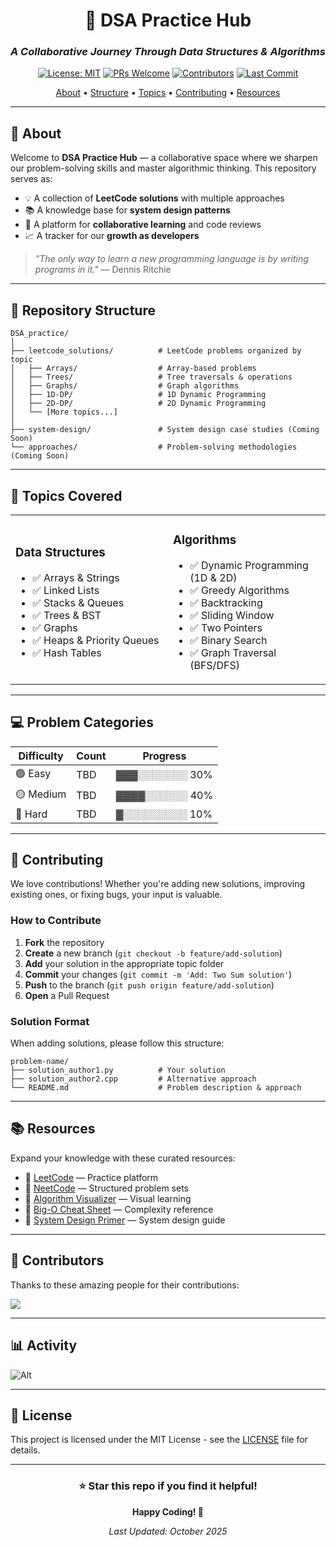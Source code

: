 <div align="center">

# 🚀 DSA Practice Hub

### *A Collaborative Journey Through Data Structures & Algorithms*

[![License: MIT](https://img.shields.io/badge/License-MIT-yellow.svg)](https://opensource.org/licenses/MIT)
[![PRs Welcome](https://img.shields.io/badge/PRs-welcome-brightgreen.svg)](http://makeapullrequest.com)
[![Contributors](https://img.shields.io/github/contributors/srikarboddupally/DSA_practice)](https://github.com/srikarboddupally/DSA_practice/graphs/contributors)
[![Last Commit](https://img.shields.io/github/last-commit/srikarboddupally/DSA_practice)](https://github.com/srikarboddupally/DSA_practice/commits/main)

[About](#-about) • [Structure](#-repository-structure) • [Topics](#-topics-covered) • [Contributing](#-contributing) • [Resources](#-resources)

</div>

---

## 📖 About

Welcome to **DSA Practice Hub** — a collaborative space where we sharpen our problem-solving skills and master algorithmic thinking. This repository serves as:

- 💡 A collection of **LeetCode solutions** with multiple approaches
- 📚 A knowledge base for **system design patterns**
- 🤝 A platform for **collaborative learning** and code reviews
- 📈 A tracker for our **growth as developers**

> *"The only way to learn a new programming language is by writing programs in it."* — Dennis Ritchie

---

## 📁 Repository Structure

```
DSA_practice/
│
├── leetcode_solutions/          # LeetCode problems organized by topic
│   ├── Arrays/                  # Array-based problems
│   ├── Trees/                   # Tree traversals & operations
│   ├── Graphs/                  # Graph algorithms
│   ├── 1D-DP/                   # 1D Dynamic Programming
│   ├── 2D-DP/                   # 2D Dynamic Programming
│   └── [More topics...]
│
├── system-design/               # System design case studies (Coming Soon)
└── approaches/                  # Problem-solving methodologies (Coming Soon)
```

---

## 🎯 Topics Covered

<table>
<tr>
<td width="50%">

### Data Structures
- ✅ Arrays & Strings
- ✅ Linked Lists
- ✅ Stacks & Queues
- ✅ Trees & BST
- ✅ Graphs
- ✅ Heaps & Priority Queues
- ✅ Hash Tables

</td>
<td width="50%">

### Algorithms
- ✅ Dynamic Programming (1D & 2D)
- ✅ Greedy Algorithms
- ✅ Backtracking
- ✅ Sliding Window
- ✅ Two Pointers
- ✅ Binary Search
- ✅ Graph Traversal (BFS/DFS)

</td>
</tr>
</table>

---

## 💻 Problem Categories

| Difficulty | Count | Progress |
|-----------|-------|----------|
| 🟢 Easy | TBD | ▓▓▓░░░░░░░ 30% |
| 🟡 Medium | TBD | ▓▓▓▓░░░░░░ 40% |
| 🔴 Hard | TBD | ▓░░░░░░░░░ 10% |

---

## 🤝 Contributing

We love contributions! Whether you're adding new solutions, improving existing ones, or fixing bugs, your input is valuable.

### How to Contribute

1. **Fork** the repository
2. **Create** a new branch (`git checkout -b feature/add-solution`)
3. **Add** your solution in the appropriate topic folder
4. **Commit** your changes (`git commit -m 'Add: Two Sum solution'`)
5. **Push** to the branch (`git push origin feature/add-solution`)
6. **Open** a Pull Request

### Solution Format

When adding solutions, please follow this structure:

```
problem-name/
├── solution_author1.py          # Your solution
├── solution_author2.cpp         # Alternative approach
└── README.md                    # Problem description & approach
```

---

## 📚 Resources

Expand your knowledge with these curated resources:

- 📘 [LeetCode](https://leetcode.com/) — Practice platform
- 📗 [NeetCode](https://neetcode.io/) — Structured problem sets
- 📙 [Algorithm Visualizer](https://algorithm-visualizer.org/) — Visual learning
- 📕 [Big-O Cheat Sheet](https://www.bigocheatsheet.com/) — Complexity reference
- 📓 [System Design Primer](https://github.com/donnemartin/system-design-primer) — System design guide

---

## 👥 Contributors

Thanks to these amazing people for their contributions:

<a href="https://github.com/srikarboddupally/DSA_practice/graphs/contributors">
  <img src="https://contrib.rocks/image?repo=srikarboddupally/DSA_practice" />
</a>

---

## 📊 Activity

![Alt](https://repobeats.axiom.co/api/embed/yourusername/DSA_practice.svg "Repobeats analytics image")

---

## 📝 License

This project is licensed under the MIT License - see the [LICENSE](LICENSE) file for details.

---

<div align="center">

### ⭐ Star this repo if you find it helpful!

**Happy Coding! 🎉**

*Last Updated: October 2025*

</div>
